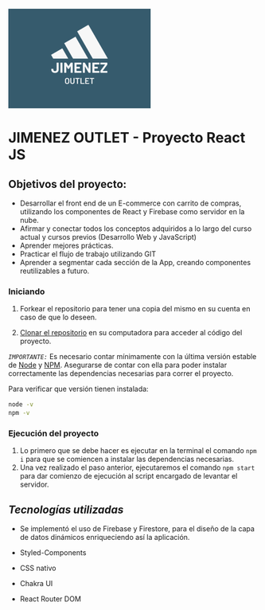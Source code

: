 ![JimenezLogo](./src/assets/jimenezLogo.png)

# JIMENEZ OUTLET - Proyecto React JS 

## Objetivos del proyecto:
- Desarrollar el front end de un E-commerce con carrito de compras, utilizando los componentes de React y Firebase como servidor en la nube.
- Afirmar y conectar todos los conceptos adquiridos a lo largo del curso actual y cursos previos (Desarrollo Web y JavaScript)
- Aprender mejores prácticas.
- Practicar el flujo de trabajo utilizando GIT
- Aprender a segmentar cada sección de la App, creando componentes reutilizables a futuro.

### Iniciando
1. Forkear el repositorio para tener una copia del mismo en su cuenta en caso de que lo deseen.

2. [Clonar el repositorio](https://docs.github.com/es/repositories/creating-and-managing-repositories/cloning-a-repository) en su computadora para acceder al código del proyecto. 

_`IMPORTANTE:`_ Es necesario contar mínimamente con la última versión estable de [Node](https://nodejs.org/es/) y [NPM](https://docs.npmjs.com/downloading-and-installing-node-js-and-npm). Asegurarse de contar con ella para poder instalar correctamente las dependencias necesarias para correr el proyecto.

Para verificar que versión tienen instalada:

```bash
node -v
npm -v
```

### Ejecución del proyecto
1. Lo primero que se debe hacer es ejecutar en la terminal el comando `npm i` para que se comiencen a instalar las dependencias necesarias.
2. Una vez realizado el paso anterior, ejecutaremos el comando `npm start` para dar comienzo de ejecución al script encargado de levantar el servidor.

## _Tecnologías utilizadas_
- Se implementó el uso de Firebase y Firestore, para el diseño de la capa de datos dinámicos enriqueciendo así la aplicación.

- Styled-Components
- CSS nativo
- Chakra UI
- React Router DOM

